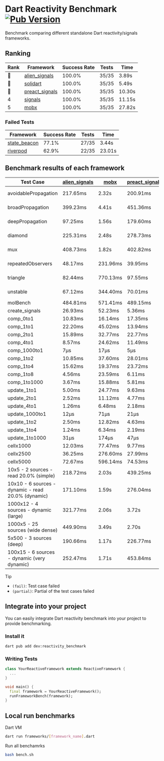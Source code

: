 # Dart Reactivity Benchmark [![Pub Version](https://img.shields.io/pub/v/reactivity_benchmark)](https://pub.dev/packages/reactivity_benchmark)

Benchmark comparing different standalone Dart reactivity/signals frameworks.

## Ranking

<!-- ranking start -->
| Rank | Framework | Success Rate | Tests | Time |
|------|-----------|--------------|-------|------|
| 🥇 | [alien_signals](https://github.com/medz/alien-signals-dart) | 100.0% | 35/35 | 3.89s |
| 🥈 | [solidart](https://github.com/nank1ro/solidart) | 100.0% | 35/35 | 5.49s |
| 🥉 | [preact_signals](https://pub.dev/packages/preact_signals) | 100.0% | 35/35 | 10.30s |
| 4 | [signals](https://github.com/rodydavis/signals.dart) | 100.0% | 35/35 | 11.15s |
| 5 | [mobx](https://github.com/mobxjs/mobx.dart) | 100.0% | 35/35 | 27.82s |

<!-- ranking end -->

### **Failed Tests**

<!-- fail start -->
| Framework | Success Rate | Tests | Time |
|-----------|--------------|-------|------|
| [state_beacon](https://github.com/jinyus/dart_beacon) | 77.1% | 27/35 | 3.44s |
| [riverpod](https://github.com/rrousselGit/riverpod) | 62.9% | 22/35 | 23.01s |

<!-- fail end -->

## Benchmark results of each framework

<!-- test-case start -->
| Test Case | [alien_signals](https://github.com/medz/alien-signals-dart) | [mobx](https://github.com/mobxjs/mobx.dart) | [preact_signals](https://pub.dev/packages/preact_signals) | [riverpod](https://github.com/rrousselGit/riverpod) | [signals](https://github.com/rodydavis/signals.dart) | [solidart](https://github.com/nank1ro/solidart) | [state_beacon](https://github.com/jinyus/dart_beacon) |
|---|---|---|---|---|---|---|---|
| avoidablePropagation | 217.65ms | 2.32s | 200.91ms | 1.39s | 205.14ms | 295.13ms | 164.37ms (fail) |
| broadPropagation | 399.23ms | 4.41s | 451.36ms | 84.54ms (fail) | 450.05ms | 532.01ms | 6.15ms (fail) |
| deepPropagation | 97.25ms | 1.56s | 179.60ms | 2.03s (fail) | 170.93ms | 168.64ms | 148.15ms (fail) |
| diamond | 225.31ms | 2.48s | 278.73ms | 2.94s (fail) | 278.43ms | 351.85ms | 180.29ms (fail) |
| mux | 408.73ms | 1.82s | 402.82ms | 559.31ms (fail) | 413.69ms | 440.86ms | 196.52ms (fail) |
| repeatedObservers | 48.17ms | 231.96ms | 39.95ms | 383.28ms (fail) | 44.65ms | 86.46ms | 52.90ms (fail) |
| triangle | 82.44ms | 770.13ms | 97.55ms | 964.78ms (fail) | 100.25ms | 117.73ms | 76.69ms (fail) |
| unstable | 67.12ms | 344.40ms | 70.01ms | 622.73ms (fail) | 79.03ms | 103.02ms | 337.92ms (fail) |
| molBench | 484.81ms | 571.41ms | 489.15ms | 11.47ms | 485.53ms | 500.63ms | 910μs |
| create_signals | 26.93ms | 52.23ms | 5.36ms | 24.17ms | 25.48ms | 47.02ms | 60.63ms |
| comp_0to1 | 10.83ms | 16.14ms | 17.35ms | 14.12ms | 11.32ms | 47.61ms | 54.70ms |
| comp_1to1 | 22.20ms | 45.02ms | 13.94ms | 23.19ms | 28.92ms | 40.36ms | 56.11ms |
| comp_2to1 | 15.89ms | 32.77ms | 22.77ms | 24.67ms | 10.60ms | 25.77ms | 36.59ms |
| comp_4to1 | 8.57ms | 24.62ms | 11.49ms | 6.85ms | 2.15ms | 17.48ms | 16.67ms |
| comp_1000to1 | 7μs | 17μs | 5μs | 5μs | 5μs | 23μs | 43μs |
| comp_1to2 | 10.85ms | 37.60ms | 28.01ms | 13.05ms | 13.55ms | 32.84ms | 45.68ms |
| comp_1to4 | 15.62ms | 19.37ms | 23.72ms | 25.84ms | 9.21ms | 27.38ms | 45.14ms |
| comp_1to8 | 4.56ms | 23.59ms | 6.11ms | 6.95ms | 10.45ms | 18.18ms | 44.31ms |
| comp_1to1000 | 3.67ms | 15.88ms | 5.81ms | 6.10ms | 5.04ms | 15.86ms | 39.31ms |
| update_1to1 | 5.00ms | 24.77ms | 9.63ms | 83.98ms | 9.01ms | 15.55ms | 5.69ms |
| update_2to1 | 2.52ms | 11.12ms | 4.77ms | 41.35ms | 4.50ms | 7.71ms | 2.83ms |
| update_4to1 | 1.26ms | 6.48ms | 2.18ms | 20.29ms | 2.39ms | 3.85ms | 1.44ms |
| update_1000to1 | 12μs | 71μs | 21μs | 172μs | 22μs | 38μs | 15μs |
| update_1to2 | 2.50ms | 12.82ms | 4.63ms | 42.98ms | 4.47ms | 7.68ms | 2.89ms |
| update_1to4 | 1.24ms | 6.34ms | 2.19ms | 20.66ms | 2.24ms | 3.84ms | 1.49ms |
| update_1to1000 | 31μs | 174μs | 47μs | 123μs | 43μs | 169μs | 385μs |
| cellx1000 | 12.03ms | 77.47ms | 9.77ms | N/A | 9.40ms | 11.76ms | 5.82ms |
| cellx2500 | 36.25ms | 276.60ms | 27.99ms | N/A | 32.42ms | 35.28ms | 22.54ms |
| cellx5000 | 72.67ms | 596.14ms | 74.53ms | N/A | 65.43ms | 87.68ms | 87.79ms |
| 10x5 - 2 sources - read 20.0% (simple) | 218.72ms | 2.03s | 439.25ms | 2.23s | 526.23ms | 355.52ms | 235.59ms |
| 10x10 - 6 sources - dynamic - read 20.0% (dynamic) | 171.10ms | 1.59s | 276.04ms | 1.53s (partial) | 285.49ms | 247.59ms | 197.10ms |
| 1000x12 - 4 sources - dynamic (large) | 321.77ms | 2.06s | 3.72s | 2.57s (partial) | 3.74s | 464.17ms | 340.03ms |
| 1000x5 - 25 sources (wide dense) | 449.90ms | 3.49s | 2.70s | 4.07s | 3.42s | 732.65ms | 503.62ms |
| 5x500 - 3 sources (deep) | 190.66ms | 1.17s | 226.77ms | 1.39s | 225.00ms | 267.77ms | 205.82ms |
| 100x15 - 6 sources - dynamic (very dynamic) | 252.47ms | 1.71s | 453.84ms | 1.87s (partial) | 480.09ms | 384.75ms | 261.41ms |

<!-- test-case end -->

> [!TIP]
> - `(fail)`: Test case failed
> - `(partial)`: Partial of the test cases failed

## Integrate into your project

You can easily integrate Dart reactivity benchmark into your project to provide benchmarking.

### Install it

```bash
dart pub add dev:reactivity_benchmark
```

### Writing Tests

```dart
class YourReactiveFramework extends ReactiveFramework {
  ...
}

void main() {
  final framework = YourReactiveFramework();
  runFrameworkBench(framework);
}
```

## Local run benchmarks

Dart VM
```bash
dart run frameworks/[framework_name].dart
```

Run all benchamrks
```bash
bash bench.sh
```
